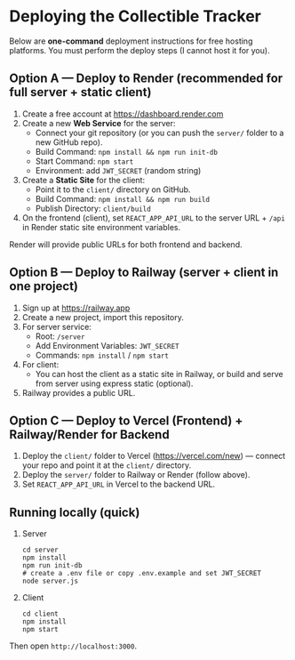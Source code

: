# Deploying the Collectible Tracker

Below are **one-command** deployment instructions for free hosting platforms. You must perform the deploy steps (I cannot host it for you).

## Option A — Deploy to Render (recommended for full server + static client)

1. Create a free account at https://dashboard.render.com
2. Create a new **Web Service** for the server:
   - Connect your git repository (or you can push the `server/` folder to a new GitHub repo).
   - Build Command: `npm install && npm run init-db`
   - Start Command: `npm start`
   - Environment: add `JWT_SECRET` (random string)
3. Create a **Static Site** for the client:
   - Point it to the `client/` directory on GitHub.
   - Build Command: `npm install && npm run build`
   - Publish Directory: `client/build`
4. On the frontend (client), set `REACT_APP_API_URL` to the server URL + `/api` in Render static site environment variables.

Render will provide public URLs for both frontend and backend.

## Option B — Deploy to Railway (server + client in one project)

1. Sign up at https://railway.app
2. Create a new project, import this repository.
3. For server service:
   - Root: `/server`
   - Add Environment Variables: `JWT_SECRET`
   - Commands: `npm install` / `npm start`
4. For client:
   - You can host the client as a static site in Railway, or build and serve from server using express static (optional).
5. Railway provides a public URL.

## Option C — Deploy to Vercel (Frontend) + Railway/Render for Backend

1. Deploy the `client/` folder to Vercel (https://vercel.com/new) — connect your repo and point it at the `client/` directory.
2. Deploy the `server/` folder to Railway or Render (follow above).
3. Set `REACT_APP_API_URL` in Vercel to the backend URL.

## Running locally (quick)
1. Server
   ```
   cd server
   npm install
   npm run init-db
   # create a .env file or copy .env.example and set JWT_SECRET
   node server.js
   ```
2. Client
   ```
   cd client
   npm install
   npm start
   ```
Then open `http://localhost:3000`.

